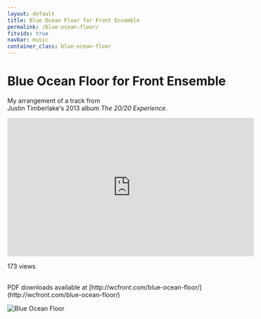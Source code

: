 ```yaml
---
layout: default
title: Blue Ocean Floor for Front Ensemble
permalink: /blue-ocean-floor/
fitvids: true
navbar: music
container_class: blue-ocean-floor
---
```

# Blue Ocean Floor for&nbsp;Front&nbsp;Ensemble
My arrangement of a track from<br>
Justin Timberlake's 2013 album
_The 20/20 Experience_.

<iframe width="560" height="315" src="https://www.youtube.com/embed/uHjo-AFoTb4?rel=0"
        frameborder="0" allowfullscreen>
</iframe>
<p id="yt-views">173 views</p>
<br>
PDF downloads available at
[http://wcfront.com/blue-ocean-floor/](http://wcfront.com/blue-ocean-floor/)
<br>

![Blue Ocean Floor](../assets/blue-ocean-floor/score-p5.png)
